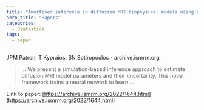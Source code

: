 ```yaml
---
title: "Amortised inference in diffusion MRI biophysical models using artificial neural networks and simulation-based frameworks"
hero_title: "Papers"
categories:
  - Statistics
tags:
  - paper
---
```

JPM Patron, T Kypraios, SN Sotiropoulos - archive.ismrm.org



>… We present a simulation-based inference approach to estimate diffusion MRI model parameters and their uncertainty. This novel framework trains a neural network to learn …

Link to paper: [https://archive.ismrm.org/2022/1644.html](https://archive.ismrm.org/2022/1644.html)
